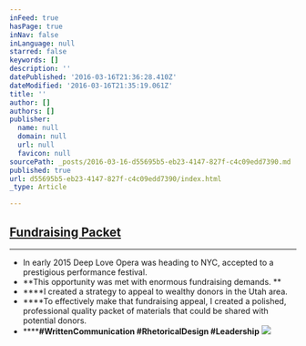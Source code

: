```yaml
---
inFeed: true
hasPage: true
inNav: false
inLanguage: null
starred: false
keywords: []
description: ''
datePublished: '2016-03-16T21:36:28.410Z'
dateModified: '2016-03-16T21:35:19.061Z'
title: ''
author: []
authors: []
publisher:
  name: null
  domain: null
  url: null
  favicon: null
sourcePath: _posts/2016-03-16-d55695b5-eb23-4147-827f-c4c09edd7390.md
published: true
url: d55695b5-eb23-4147-827f-c4c09edd7390/index.html
_type: Article

---
```

## [Fundraising Packet][0]

****

* In early 2015 Deep Love Opera was heading to NYC, accepted to a prestigious performance festival.
* **This opportunity was met with enormous fundraising demands. **
* ****I created a strategy to appeal to wealthy donors in the Utah area.
* ****To effectively make that fundraising appeal, I created a polished, professional quality packet of materials that could be shared with potential donors.
* ******\#WrittenCommunication \#RhetoricalDesign \#Leadership**
![](https://the-grid-user-content.s3-us-west-2.amazonaws.com/7f80b136-44f6-4db8-8d33-f5bcecbc1037.jpg)

[0]: https://drive.google.com/file/d/0B_3Bn2B5HlnMMU9BN3F5a3JRd2M/view?usp=sharing